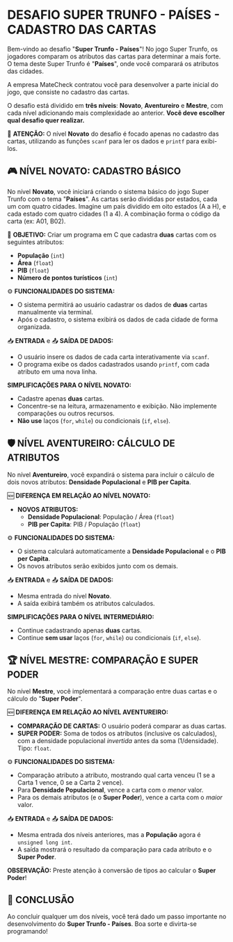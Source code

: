 # **DESAFIO SUPER TRUNFO - PAÍSES - CADASTRO DAS CARTAS**

Bem-vindo ao desafio "**Super Trunfo - Países**"! No jogo Super Trunfo, os jogadores comparam os atributos das cartas para determinar a mais forte. O tema deste Super Trunfo é "**Países**", onde você comparará os atributos das cidades.

A empresa MateCheck contratou você para desenvolver a parte inicial do jogo, que consiste no cadastro das cartas.

O desafio está dividido em **três níveis**: **Novato**, **Aventureiro** e **Mestre**, com cada nível adicionando mais complexidade ao anterior.  **Você deve escolher qual desafio quer realizar.**

🚨 **ATENÇÃO:** O nível **Novato** do desafio é focado apenas no cadastro das cartas, utilizando as funções `scanf` para ler os dados e `printf` para exibi-los.

## **🎮 NÍVEL NOVATO: CADASTRO BÁSICO**

No nível **Novato**, você iniciará criando o sistema básico do jogo Super Trunfo com o tema "**Países**". As cartas serão divididas por estados, cada um com quatro cidades.  Imagine um país dividido em oito estados (A a H), e cada estado com quatro cidades (1 a 4).  A combinação forma o código da carta (ex: A01, B02).

🚩 **OBJETIVO:** Criar um programa em C que cadastra **duas** cartas com os seguintes atributos:

* **População** (`int`)
* **Área** (`float`)
* **PIB** (`float`)
* **Número de pontos turísticos** (`int`)

⚙️ **FUNCIONALIDADES DO SISTEMA:**

* O sistema permitirá ao usuário cadastrar os dados de **duas** cartas manualmente via terminal.
* Após o cadastro, o sistema exibirá os dados de cada cidade de forma organizada.

📥 **ENTRADA** e 📤 **SAÍDA DE DADOS:**

* O usuário insere os dados de cada carta interativamente via `scanf`.
* O programa exibe os dados cadastrados usando `printf`, com cada atributo em uma nova linha.

**SIMPLIFICAÇÕES PARA O NÍVEL NOVATO:**

* Cadastre apenas **duas** cartas.
* Concentre-se na leitura, armazenamento e exibição. Não implemente comparações ou outros recursos.
* **Não use** laços (`for`, `while`) ou condicionais (`if`, `else`).


## **🛡️ NÍVEL AVENTUREIRO: CÁLCULO DE ATRIBUTOS**

No nível **Aventureiro**, você expandirá o sistema para incluir o cálculo de dois novos atributos: **Densidade Populacional** e **PIB per Capita**.

🆕 **DIFERENÇA EM RELAÇÃO AO NÍVEL NOVATO:**

* **NOVOS ATRIBUTOS:**
    * **Densidade Populacional**: População / Área (`float`)
    * **PIB per Capita**: PIB / População (`float`)

⚙️ **FUNCIONALIDADES DO SISTEMA:**

* O sistema calculará automaticamente a **Densidade Populacional** e o **PIB per Capita**.
* Os novos atributos serão exibidos junto com os demais.

📥 **ENTRADA** e 📤 **SAÍDA DE DADOS:**

* Mesma entrada do nível **Novato**.
* A saída exibirá também os atributos calculados.

**SIMPLIFICAÇÕES PARA O NÍVEL INTERMEDIÁRIO:**

* Continue cadastrando apenas **duas** cartas.
* Continue **sem usar** laços (`for`, `while`) ou condicionais (`if`, `else`).



## **🏆 NÍVEL MESTRE: COMPARAÇÃO E SUPER PODER**

No nível **Mestre**, você implementará a comparação entre duas cartas e o cálculo do "**Super Poder**".

🆕 **DIFERENÇA EM RELAÇÃO AO NÍVEL AVENTUREIRO:**

* **COMPARAÇÃO DE CARTAS:** O usuário poderá comparar as duas cartas.
* **SUPER PODER:** Soma de todos os atributos (inclusive os calculados), com a densidade populacional *invertida* antes da soma (1/densidade). Tipo: `float`.

⚙️ **FUNCIONALIDADES DO SISTEMA:**

* Comparação atributo a atributo, mostrando qual carta venceu (1 se a Carta 1 vence, 0 se a Carta 2 vence).
* Para **Densidade Populacional**, vence a carta com o *menor* valor.
* Para os demais atributos (e o **Super Poder**), vence a carta com o *maior* valor.

📥 **ENTRADA** e 📤 **SAÍDA DE DADOS:**

* Mesma entrada dos níveis anteriores, mas a **População** agora é `unsigned long int`.
* A saída mostrará o resultado da comparação para cada atributo e o **Super Poder**.

**OBSERVAÇÃO:** Preste atenção à conversão de tipos ao calcular o **Super Poder**!


## **🏁 CONCLUSÃO**

Ao concluir qualquer um dos níveis, você terá dado um passo importante no desenvolvimento do **Super Trunfo - Países**. Boa sorte e divirta-se programando!

